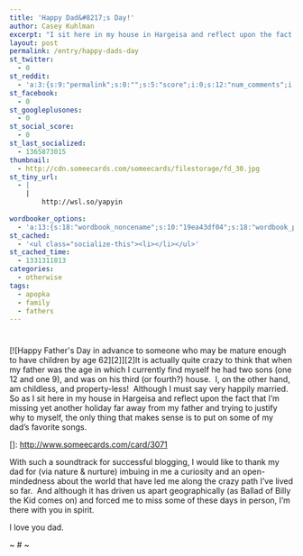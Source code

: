 ```yaml
---
title: 'Happy Dad&#8217;s Day!'
author: Casey Kuhlman
excerpt: "I sit here in my house in Hargeisa and reflect upon the fact that I'm missing yet another holiday far away from my father and trying to justify why to myself, the only thing that makes sense is to put on some of my dad's favorite songs. "
layout: post
permalink: /entry/happy-dads-day
st_twitter:
  - 0
st_reddit:
  - 'a:3:{s:9:"permalink";s:0:"";s:5:"score";i:0;s:12:"num_comments";i:0;}'
st_facebook:
  - 0
st_googleplusones:
  - 0
st_social_score:
  - 0
st_last_socialized:
  - 1365873015
thumbnail:
  - http://cdn.someecards.com/someecards/filestorage/fd_30.jpg
st_tiny_url:
  - |
    |
        http://wsl.so/yapyin
        
wordbooker_options:
  - 'a:13:{s:18:"wordbook_noncename";s:10:"19ea43df04";s:18:"wordbook_page_post";s:4:"-100";s:18:"wordbook_orandpage";s:1:"2";s:23:"wordbook_default_author";s:1:"1";s:23:"wordbook_extract_length";s:3:"256";s:19:"wordbook_actionlink";s:3:"300";s:26:"wordbooker_publish_default";s:2:"on";s:19:"wordbook_thumb_only";s:2:"on";s:20:"wordbook_use_excerpt";s:2:"on";s:18:"wordbook_attribute";s:32:"New on UDB.net: %title% - %link%";s:24:"wordbooker_status_update";s:2:"on";s:29:"wordbooker_status_update_text";s:32:"New on UDB.net: %title% - %link%";s:20:"wordbook_comment_get";s:2:"on";}'
st_cached:
  - '<ul class="socialize-this"><li></li></ul>'
st_cached_time:
  - 1331311813
categories:
  - otherwise
tags:
  - apopka
  - family
  - fathers
---
```

# 

[![Happy Father's Day in advance to someone who may be mature enough to have children by age 62][2]][2]It is actually quite crazy to think that when my father was the age in which I currently find myself he had two sons (one 12 and one 9), and was on his third (or fourth?) house.  I, on the other hand, am childless, and property-less!  Although I must say very happily married.  So as I sit here in my house in Hargeisa and reflect upon the fact that I’m missing yet another holiday far away from my father and trying to justify why to myself, the only thing that makes sense is to put on some of my dad’s favorite songs.

 []: http://www.someecards.com/card/3071

With such a soundtrack for successful blogging, I would like to thank my dad for (via nature & nurture) imbuing in me a curiosity and an open-mindedness about the world that have led me along the crazy path I’ve lived so far.  And although it has driven us apart geographically (as Ballad of Billy the Kid comes on) and forced me to miss some of these days in person, I’m there with you in spirit.

I love you dad.

~ # ~